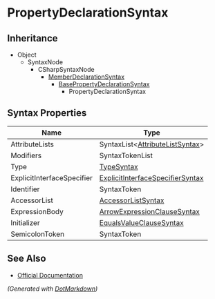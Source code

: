 # PropertyDeclarationSyntax

## Inheritance

* Object
  * SyntaxNode
    * CSharpSyntaxNode
      * [MemberDeclarationSyntax](MemberDeclarationSyntax.md)
        * [BasePropertyDeclarationSyntax](BasePropertyDeclarationSyntax.md)
          * PropertyDeclarationSyntax

## Syntax Properties

| Name                       | Type                                                                    |
| -------------------------- | ----------------------------------------------------------------------- |
| AttributeLists             | SyntaxList\<[AttributeListSyntax](AttributeListSyntax.md)>              |
| Modifiers                  | SyntaxTokenList                                                         |
| Type                       | [TypeSyntax](TypeSyntax.md)                                             |
| ExplicitInterfaceSpecifier | [ExplicitInterfaceSpecifierSyntax](ExplicitInterfaceSpecifierSyntax.md) |
| Identifier                 | SyntaxToken                                                             |
| AccessorList               | [AccessorListSyntax](AccessorListSyntax.md)                             |
| ExpressionBody             | [ArrowExpressionClauseSyntax](ArrowExpressionClauseSyntax.md)           |
| Initializer                | [EqualsValueClauseSyntax](EqualsValueClauseSyntax.md)                   |
| SemicolonToken             | SyntaxToken                                                             |

## See Also

* [Official Documentation](https://docs.microsoft.com/en-us/dotnet/api/microsoft.codeanalysis.csharp.syntax.propertydeclarationsyntax)


*\(Generated with [DotMarkdown](http://github.com/JosefPihrt/DotMarkdown)\)*